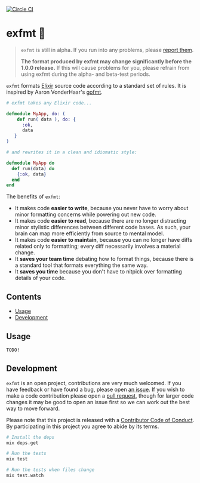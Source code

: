 [![Circle CI](https://circleci.com/gh/lpil/exfmt.svg?style=shield)](https://circleci.com/gh/lpil/exfmt)

# exfmt 🌸

> `exfmt` is still in alpha.  If you run into any problems, please
> [report them][issues].
>
> **The format produced by exfmt may change significantly before the 1.0.0
> release.**  If this will cause problems for you, please refrain from using
> exfmt during the alpha- and beta-test periods.

`exfmt` formats [Elixir][elixir] source code according to a standard set of
rules. It is inspired by Aaron VonderHaar's [gofmt][elm-format].

```elixir
# exfmt takes any Elixir code...

defmodule MyApp, do: (
    def run( data ), do: {
      :ok,
      data
   }
)

# and rewrites it in a clean and idiomatic style:

defmodule MyApp do
  def run(data) do
    {:ok, data}
  end
end
```

The benefits of `exfmt`:

 - It makes code **easier to write**, because you never have to worry about
   minor formatting concerns while powering out new code.
 - It makes code **easier to read**, because there are no longer distracting
   minor stylistic differences between different code bases. As such, your
   brain can map more efficiently from source to mental model.
 - It makes code **easier to maintain**, because you can no longer have diffs
   related only to formatting; every diff necessarily involves a material
   change.
 - It **saves your team time** debating how to format things, because there is
   a standard tool that formats everything the same way.
 - It **saves you time** because you don't have to nitpick over formatting
   details of your code.

[issues]: https://github.com/lpil/exfmt/issues
[prs]: https://github.com/lpil/exfmt/pulls
[elixir]: https://elixir-lang.org/
[elm-format]: https://github.com/avh4/elm-format

## Contents

- [Usage](#usage)
- [Development](#development)


## Usage

```sh
TODO!
```


## Development

`exfmt` is an open project, contributions are very much welcomed. If you have
feedback or have found a bug, please open [an issue][issues]. If you wish to
make a code contribution please open a [pull request][prs], though for larger
code changes it may be good to open an issue first so we can work out the best
way to move forward.

Please note that this project is released with a [Contributor Code of
Conduct](CODE_OF_CONDUCT.md). By participating in this project you agree to
abide by its terms.

```sh
# Install the deps
mix deps.get

# Run the tests
mix test

# Run the tests when files change
mix test.watch
```
